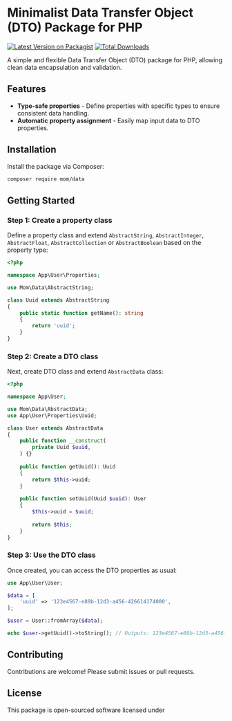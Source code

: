 # Minimalist Data Transfer Object (DTO) Package for PHP

[![Latest Version on Packagist](https://img.shields.io/packagist/v/mom/data.svg?style=flat-square)](https://packagist.org/packages/mom/data)
[![Total Downloads](https://img.shields.io/packagist/dt/mom/data.svg?style=flat-square)](https://packagist.org/packages/momphp/data)

A simple and flexible Data Transfer Object (DTO) package for PHP, allowing clean data encapsulation and validation.

## Features

- **Type-safe properties** - Define properties with specific types to ensure consistent data handling.
- **Automatic property assignment** - Easily map input data to DTO properties.

## Installation

Install the package via Composer:

```bash
composer require mom/data
```

## Getting Started

### Step 1: Create a property class

Define a property class and extend `AbstractString`, `AbstractInteger`, `AbstractFloat`, `AbstractCollection` or `AbstractBoolean` based on the property type:

```php
<?php

namespace App\User\Properties;

use Mom\Data\AbstractString;

class Uuid extends AbstractString
{
    public static function getName(): string
    {
        return 'uuid';
    }
}
```

### Step 2: Create a DTO class

Next, create DTO class and extend `AbstractData` class:

```php
<?php

namespace App\User;

use Mom\Data\AbstractData;
use App\User\Properties\Uuid;

class User extends AbstractData
{
    public function __construct(
        private Uuid $uuid,
    ) {}
    
    public function getUuid(): Uuid
    {
        return $this->uuid;
    }
    
    public function setUuid(Uuid $uuid): User
    {
        $this->uuid = $uuid;
        
        return $this;
    }
}
```

### Step 3: Use the DTO class

Once created, you can access the DTO properties as usual:

```php
use App\User\User;

$data = [
    'uuid' => '123e4567-e89b-12d3-a456-426614174000',
];

$user = User::fromArray($data);

echo $user->getUuid()->toString(); // Outputs: 123e4567-e89b-12d3-a456-426614174000
```

## Contributing

Contributions are welcome! Please submit issues or pull requests.

## License

This package is open-sourced software licensed under